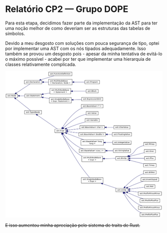 # Relatório CP2 — Grupo DOPE

Para esta etapa, decidimos fazer parte da implementação da AST para ter uma
noção melhor de como deveriam ser as estruturas das tabelas de símbolos.

Devido a meu desgosto com soluções com pouca segurança de tipo, optei por
implementar uma AST com os nós tipados adequadamente. Isso também se provou um
desgosto pois - apesar da minha tentativa de evitá-lo o máximo possível - acabei
por ter que implementar uma hierarquia de classes relativamente complicada.

![Hierarquia de classes da AST](./docs/inherit_graph_1.png)

~~E isso aumentou minha apreciação pelo sistema de traits de Rust.~~
